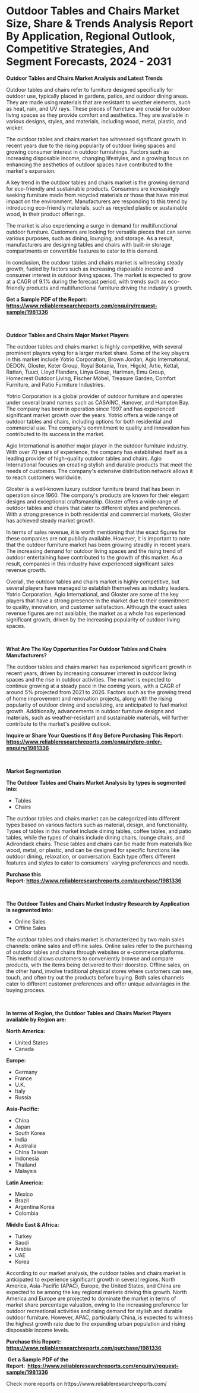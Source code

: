 <p><h1>Outdoor Tables and Chairs Market Size, Share & Trends Analysis Report By Application, Regional Outlook, Competitive Strategies, And Segment Forecasts, 2024 - 2031</h1></p><p><strong>Outdoor Tables and Chairs Market Analysis and Latest Trends</strong></p>
<p><p>Outdoor tables and chairs refer to furniture designed specifically for outdoor use, typically placed in gardens, patios, and outdoor dining areas. They are made using materials that are resistant to weather elements, such as heat, rain, and UV rays. These pieces of furniture are crucial for outdoor living spaces as they provide comfort and aesthetics. They are available in various designs, styles, and materials, including wood, metal, plastic, and wicker.</p><p>The outdoor tables and chairs market has witnessed significant growth in recent years due to the rising popularity of outdoor living spaces and growing consumer interest in outdoor furnishings. Factors such as increasing disposable income, changing lifestyles, and a growing focus on enhancing the aesthetics of outdoor spaces have contributed to the market's expansion.</p><p>A key trend in the outdoor tables and chairs market is the growing demand for eco-friendly and sustainable products. Consumers are increasingly seeking furniture made from recycled materials or those that have minimal impact on the environment. Manufacturers are responding to this trend by introducing eco-friendly materials, such as recycled plastic or sustainable wood, in their product offerings.</p><p>The market is also experiencing a surge in demand for multifunctional outdoor furniture. Customers are looking for versatile pieces that can serve various purposes, such as dining, lounging, and storage. As a result, manufacturers are designing tables and chairs with built-in storage compartments or convertible features to cater to this demand.</p><p>In conclusion, the outdoor tables and chairs market is witnessing steady growth, fueled by factors such as increasing disposable income and consumer interest in outdoor living spaces. The market is expected to grow at a CAGR of 9.1% during the forecast period, with trends such as eco-friendly products and multifunctional furniture driving the industry's growth.</p></p>
<p><strong>Get a Sample PDF of the Report:&nbsp; <a href="https://www.reliableresearchreports.com/enquiry/request-sample/1981336">https://www.reliableresearchreports.com/enquiry/request-sample/1981336</a></strong></p>
<p>&nbsp;</p>
<p><strong>Outdoor Tables and Chairs Major Market Players</strong></p>
<p><p>The outdoor tables and chairs market is highly competitive, with several prominent players vying for a larger market share. Some of the key players in this market include Yotrio Corporation, Brown Jordan, Agio International, DEDON, Gloster, Keter Group, Royal Botania, Trex, Higold, Artie, Kettal, Rattan, Tuuci, Lloyd Flanders, Linya Group, Hartman, Emu Group, Homecrest Outdoor Living, Fischer Möbel, Treasure Garden, Comfort Furniture, and Patio Furniture Industries.</p><p>Yotrio Corporation is a global provider of outdoor furniture and operates under several brand names such as CASAINC, Hanover, and Hampton Bay. The company has been in operation since 1997 and has experienced significant market growth over the years. Yotrio offers a wide range of outdoor tables and chairs, including options for both residential and commercial use. The company's commitment to quality and innovation has contributed to its success in the market.</p><p>Agio International is another major player in the outdoor furniture industry. With over 70 years of experience, the company has established itself as a leading provider of high-quality outdoor tables and chairs. Agio International focuses on creating stylish and durable products that meet the needs of customers. The company's extensive distribution network allows it to reach customers worldwide.</p><p>Gloster is a well-known luxury outdoor furniture brand that has been in operation since 1960. The company's products are known for their elegant designs and exceptional craftsmanship. Gloster offers a wide range of outdoor tables and chairs that cater to different styles and preferences. With a strong presence in both residential and commercial markets, Gloster has achieved steady market growth.</p><p>In terms of sales revenue, it is worth mentioning that the exact figures for these companies are not publicly available. However, it is important to note that the outdoor furniture market has been growing steadily in recent years. The increasing demand for outdoor living spaces and the rising trend of outdoor entertaining have contributed to the growth of this market. As a result, companies in this industry have experienced significant sales revenue growth.</p><p>Overall, the outdoor tables and chairs market is highly competitive, but several players have managed to establish themselves as industry leaders. Yotrio Corporation, Agio International, and Gloster are some of the key players that have a strong presence in the market due to their commitment to quality, innovation, and customer satisfaction. Although the exact sales revenue figures are not available, the market as a whole has experienced significant growth, driven by the increasing popularity of outdoor living spaces.</p></p>
<p>&nbsp;</p>
<p><strong>What Are The Key Opportunities For Outdoor Tables and Chairs Manufacturers?</strong></p>
<p><p>The outdoor tables and chairs market has experienced significant growth in recent years, driven by increasing consumer interest in outdoor living spaces and the rise in outdoor activities. The market is expected to continue growing at a steady pace in the coming years, with a CAGR of around 5% projected from 2021 to 2026. Factors such as the growing trend of home improvement and renovation projects, along with the rising popularity of outdoor dining and socializing, are anticipated to fuel market growth. Additionally, advancements in outdoor furniture designs and materials, such as weather-resistant and sustainable materials, will further contribute to the market's positive outlook.</p></p>
<p><strong>Inquire or Share Your Questions If Any Before Purchasing This Report: <a href="https://www.reliableresearchreports.com/enquiry/pre-order-enquiry/1981336">https://www.reliableresearchreports.com/enquiry/pre-order-enquiry/1981336</a></strong></p>
<p>&nbsp;</p>
<p><strong>Market Segmentation</strong></p>
<p><strong>The Outdoor Tables and Chairs Market Analysis by types is segmented into:</strong></p>
<p><ul><li>Tables</li><li>Chairs</li></ul></p>
<p><p>The outdoor tables and chairs market can be categorized into different types based on various factors such as material, design, and functionality. Types of tables in this market include dining tables, coffee tables, and patio tables, while the types of chairs include dining chairs, lounge chairs, and Adirondack chairs. These tables and chairs can be made from materials like wood, metal, or plastic, and can be designed for specific functions like outdoor dining, relaxation, or conversation. Each type offers different features and styles to cater to consumers' varying preferences and needs.</p></p>
<p><strong>Purchase this Report:&nbsp;<a href="https://www.reliableresearchreports.com/purchase/1981336">https://www.reliableresearchreports.com/purchase/1981336</a></strong></p>
<p>&nbsp;</p>
<p><strong>The Outdoor Tables and Chairs Market Industry Research by Application is segmented into:</strong></p>
<p><ul><li>Online Sales</li><li>Offline Sales</li></ul></p>
<p><p>The outdoor tables and chairs market is characterized by two main sales channels: online sales and offline sales. Online sales refer to the purchasing of outdoor tables and chairs through websites or e-commerce platforms. This method allows customers to conveniently browse and compare products, with the items being delivered to their doorstep. Offline sales, on the other hand, involve traditional physical stores where customers can see, touch, and often try out the products before buying. Both sales channels cater to different customer preferences and offer unique advantages in the buying process.</p></p>
<p>&nbsp;</p>
<p><strong>In terms of Region, the Outdoor Tables and Chairs Market Players available by Region are:</strong></p>
<p>
    <p> <strong> North America: </strong>
        <ul>
            <li>United States</li>
            <li>Canada</li>
        </ul>
        </p> 
    <p> <strong> Europe: </strong>
        <ul>
            <li>Germany</li>
            <li>France</li>
            <li>U.K.</li>
            <li>Italy</li>
            <li>Russia</li>
        </ul>
        </p> 
    <p> <strong> Asia-Pacific: </strong>
        <ul>
            <li>China</li>
            <li>Japan</li>
            <li>South Korea</li>
            <li>India</li>
            <li>Australia</li>
            <li>China Taiwan</li>
            <li>Indonesia</li>
            <li>Thailand</li>
            <li>Malaysia</li>
        </ul>
        </p> 
    <p> <strong> Latin America: </strong>
        <ul>
            <li>Mexico</li>
            <li>Brazil</li>
            <li>Argentina Korea</li>
            <li>Colombia</li>
        </ul>
        </p> 
    <p> <strong> Middle East & Africa: </strong>
        <ul>
            <li>Turkey</li>
            <li>Saudi</li>
            <li>Arabia</li>
            <li>UAE</li>
            <li>Korea</li>
        </ul>
    </p>
    </p>
<p><p>According to our market analysis, the outdoor tables and chairs market is anticipated to experience significant growth in several regions. North America, Asia-Pacific (APAC), Europe, the United States, and China are expected to be among the key regional markets driving this growth. North America and Europe are projected to dominate the market in terms of market share percentage valuation, owing to the increasing preference for outdoor recreational activities and rising demand for stylish and durable outdoor furniture. However, APAC, particularly China, is expected to witness the highest growth rate due to the expanding urban population and rising disposable income levels.</p></p>
<p><strong>Purchase this Report: <a href="https://www.reliableresearchreports.com/purchase/1981336">https://www.reliableresearchreports.com/purchase/1981336</a></strong></p>
<p>&nbsp;<strong>Get a Sample PDF of the Report:&nbsp;&nbsp;<a href="https://www.reliableresearchreports.com/enquiry/request-sample/1981336">https://www.reliableresearchreports.com/enquiry/request-sample/1981336</a></strong></p>
<p><strong></strong></p>
<p>Check more reports on https://www.reliableresearchreports.com/</p>